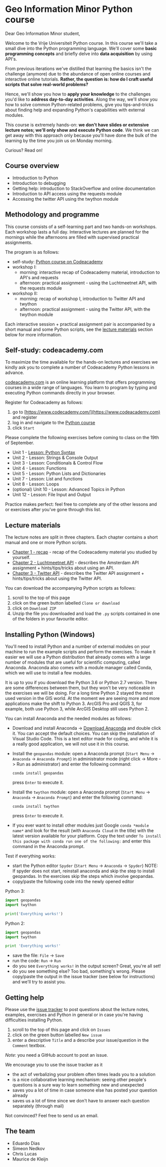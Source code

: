 # Geo Information Minor Python course

Dear Geo Information Minor student,

Welcome to the Vrije Universiteit Python course. In this course we'll take a small dive into the Python programming language. We'll cover some **basic programming concepts** and briefly delve into **data acquisition** by using API's.

From previous iterations we've distilled that learning the basics isn't the challenge (anymore) due to the abundance of open online courses and interactive online tutorials. **Rather, the question is: how do I craft useful scripts that solve real-world problems?**

Hence, we'll show you how to **apply your knowledge** to the challenges you'd like to **address day-to-day activities**. Along the way, we'll show you how to solve common Python-related problems, give you tips-and-tricks about finding help and expanding Python's capabilities with external modules.

This course is extremely hands-on: **we don't have slides or extensive lecture notes; we'll only show and execute Python code**. We think we can get away with this approach only because you'll have done the bulk of the learning by the time you join us on Monday morning.

Curious? Read on!

## Course overview

-   Introduction to Python
-   Introduction to debugging
-   Getting help: introduction to StackOverflow and online documentation
-   Introduction to API access using the requests module
-   Accessing the twitter API using the twython module

## Methodology and programme

This course consists of a self-learning part and two hands-on workshops. Each workshop lasts a full day. Interactive lectures are planned for the mornings while the afternoons are filled with supervised practical assignments.

The program is as follows:

-   self-study: [Python course on Codeacademy](https://www.codecademy.com/learn/python)
-   workshop I:
    -   morning: interactive recap of Codeacademy material, introduction to API's and requests
    -   afternoon: practical assignment - using the Luchtmeetnet API, with the requests module
-   workshop II:
    -   morning: recap of workshop I, introduction to Twitter API and twython
    -   afternoon: practical assignment - using the Twitter API, with the twython module

Each interactive session + practical assignment pair is accompanied by a short manual and some Python scripts, see the [lecture materials](https://github.com/SPINLab/gi-minor-python-course-2018#lecture-materials) section below for more information.

## Self-study: codeacademy.com

To maximize the time available for the hands-on lectures and exercises we kindly ask you to complete a number of Codeacademy Python lessons in advance.

[codeacademy.com](codeacademy.com) is an online learning platform that offers programming courses in a wide range of languages. You learn to program by typing and executing Python commands directly in your browser.

Register for Codeacademy as follows:

1. go to [https://www.codecademy.com/](https://www.codeacademy.com) and register
2. log in and navigate to the [Python course](https://www.codecademy.com/learn/python)
3. click `Start`

Please complete the following exercises before coming to class on the 19th of September.

-   Unit 1 - [Lesson: Python Syntax](https://www.codecademy.com/courses/introduction-to-python-6WeG3/0/1)
-   Unit 2 - Lesson: Strings & Console Output
-   Unit 3 - Lesson: Conditionals & Control Flow
-   Unit 4 - Lesson: Functions
-   Unit 5 - Lesson: Python Lists and Dictionaries
-   Unit 7 - Lesson: List and functions
-   Unit 8 - Lesson: Loops
-   (optional) Unit 10 - Lesson: Advanced Topics in Python
-   Unit 12 - Lesson: File Input and Output

Practice makes perfect: feel free to complete any of the other lessons and or exercises after you've gone through this list.

## Lecture materials

The lecture notes are split in three chapters. Each chapter contains a short manual and one or more Python scripts.

-   [Chapter 1 - recap](https://github.com/SPINLab/gi-minor-python-course-2018/tree/master/1_Recap) - recap of the Codeacademy material you studied by yourself.
-   [Chapter 2 - Luchtmeetnet API](https://github.com/SPINLab/gi-minor-python-course-2018/tree/master/2_LuchtmeetnetAPI) - describes the Amsterdam API assignment + hints/tips/tricks about using an API.
-   [Chapter 3 - Twitter API](https://github.com/SPINLab/gi-minor-python-course-2018/tree/master/3_TwitterAPI) - describes the Twitter API assignment + hints/tips/tricks about using the Twitter API.

You can download the accompanying Python scripts as follows:

1. scroll to the top of this page
2. click on the green button labelled `Clone or download`
3. click on `Download ZIP`
4. Unzip the file you downloaded and load the `.py` scripts contained in one of the folders in your favourite editor.

## Installing Python (Windows)

You'll need to install Python and a number of external modules on your machine to run the example scripts and perform the exercises. To make it easier we will use a Python distribution that already comes with a large number of modules that are useful for scientific computing, called Anaconda. Anaconda also comes with a module manager called Conda, which we will use to install a few modules.

It is up to you if you download the Python 3.6 or Python 2.7 version. There are some differences between them, but they won't be very noticeable in the exercises we will be doing. For a long time Python 2 stayed the most used version in the GIS world. At the moment we are seeing more and more applications make the shift to Python 3. ArcGIS Pro and QGIS 3, for example, both use Python 3, while ArcGIS Desktop still uses Python 2.

You can install Anaconda and the needed modules as follows:

-   Download and install Anaconda -> [Download Anaconda](https://www.anaconda.com/download/) and double click it. You can accept the default choices. You can skip the installation of Visual Studio Code. This is a text editor made for coding, and while it is a really good application, we will not use it in this course.

-   Install the `geopandas` module: open a Anaconda prompt (`Start Menu` -> `Anaconda` -> `Anaconda Prompt`) in administrator mode (right click -> More -> Run as administrator) and enter the following command:

    `conda install geopandas`

    press `Enter` to execute it.

-   Install the `twython` module: open a Anaconda prompt (`Start Menu` -> `Anaconda` -> `Anaconda Prompt`) and enter the following command:

    `conda install twython`

    press `Enter` to execute it.

-   If you ever want to install other modules just Google `conda *module name*` and look for the result (with `Anaconda Cloud` in the title) with the latest version available for your platform. Copy the text under `To install this package with conda run one of the following:` and enter this command in the Anaconda prompt.

Test if everything works:

-   start the Python editor `Spyder` (`Start Menu` -> `Anaconda` -> `Spyder`) NOTE: If spyder does not start, reinstall anaconda and skip the step to install geopandas. In the exercises skip the steps which involve geopandas.
-   copy/paste the following code into the newly opened editor

Python 3:

```python
import geopandas
import twython

print('Everything works!')
```

Python 2:

```python
import geopandas
import twython

print 'Everything works!'
```

-   save the file: `File` -> `Save`
-   run the code: `Run` -> `Run`
-   do you see `Everything works!` in the output screen? Great, you're all set!
-   do you see something else? Too bad, something's wrong. Please copy/paste the output in the issue tracker (see below for instructions) and we'll try to assist you.

## Getting help

Please use the [issue tracker](https://github.com/SPINLab/gi-minor-python-course-2018/issues) to post questions about the lecture notes, examples, exercises and Python in general or in case you're having difficulties installing Python.

1. scroll to the top of this page and click on `Issues`
2. click on the green button labelled `New issue`
3. enter a descriptive `Title` and a describe your issue/question in the `Comment` textbox.

_Note_: you need a GitHub account to post an issue.

We encourage you to use the issue tracker as it

-   the act of verbalizing your problem often times leads you to a solution
-   is a nice collaborative learning mechanism: seeing other people's questions is a sure way to learn something new and unexpected
-   saves you a lot of time in case someone else has posted your question already
-   saves us a lot of time since we don't have to answer each question separately (through mail)

Not convinced? Feel free to send us an email.

## The team

-   Eduardo Dias
-   Simeon Nedkov
-   Chris Lucas
-   Maurice de Kleijn
